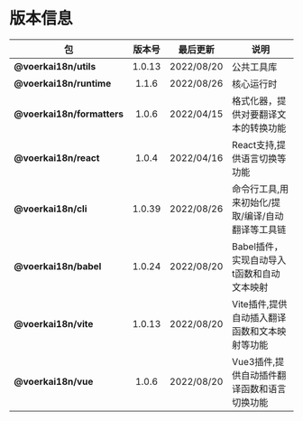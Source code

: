 # 版本信息
| 包| 版本号| 最后更新|说明|
| --- | :---:| --- |---|
|**@voerkai18n/utils**|1.0.13|2022/08/20|公共工具库|
|**@voerkai18n/runtime**|1.1.6|2022/08/26|核心运行时|
|**@voerkai18n/formatters**|1.0.6|2022/04/15|格式化器，提供对要翻译文本的转换功能|
|**@voerkai18n/react**|1.0.4|2022/04/16|React支持,提供语言切换等功能|
|**@voerkai18n/cli**|1.0.39|2022/08/26|命令行工具,用来初始化/提取/编译/自动翻译等工具链|
|**@voerkai18n/babel**|1.0.24|2022/08/20|Babel插件，实现自动导入t函数和自动文本映射|
|**@voerkai18n/vite**|1.0.13|2022/08/20|Vite插件,提供自动插入翻译函数和文本映射等功能|
|**@voerkai18n/vue**|1.0.6|2022/08/20|Vue3插件,提供自动插件翻译函数和语言切换功能|